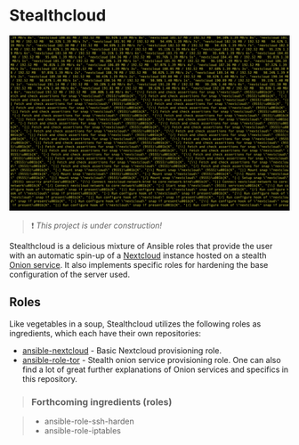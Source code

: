 # Stealthcloud

![](stealthcloud.png)

> :exclamation: _This project is under construction!_

Stealthcloud is a delicious mixture of Ansible roles that provide the user with an automatic spin-up of a [Nextcloud](https://nextcloud.com/) instance hosted on a stealth [Onion service](https://www.torproject.org/docs/onion-services). It also implements specific roles for hardening the base configuration of the server used.

## Roles

Like vegetables in a soup, Stealthcloud utilizes the following roles as ingredients, which each have their own repositories:

* [ansible-nextcloud](https://github.com/aubrel/ansible-nextcloud) - Basic Nextcloud provisioning role.
* [ansible-role-tor](https://github.com/AnarchoTechNYC/ansible-role-tor) - Stealth onion service provisioning role. One can also find a lot of great further explanations of Onion services and specifics in this repository.

> ### Forthcoming ingredients (roles)

> * ansible-role-ssh-harden
> * ansible-role-iptables
